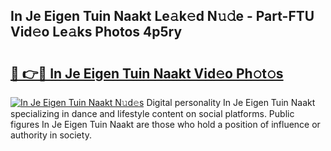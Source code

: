 ## In Je Eigen Tuin Naakt Le𝚊k𝚎d N𝚞𝚍e - Part-FTU Vid𝚎o Le𝚊ks Photos 4p5ry

# <h2><a href="http://fb92am.evod.top/?m=In+Je+Eigen+Tuin+Naakt">🔗 👉🔴 In Je Eigen Tuin Naakt Vid𝚎o Ph𝚘t𝚘s</a></h2>

[![In Je Eigen Tuin Naakt N𝚞d𝚎s](https://i.imgur.com/8V9OHl7.gif)](http://fb92am.evod.top/?m=In+Je+Eigen+Tuin+Naakt)
Digital personality In Je Eigen Tuin Naakt specializing in dance and lifestyle content on social platforms. Public figures In Je Eigen Tuin Naakt are those who hold a position of influence or authority in society. 
